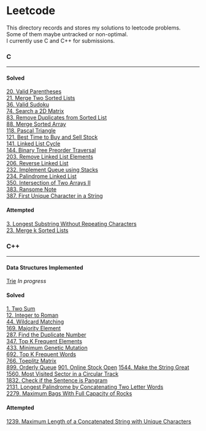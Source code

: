 # Leetcode
This directory records and stores my solutions to leetcode problems.  
Some of them maybe untracked or non-optimal.  
I currently use C and C++ for submissions.


### C
---
#### Solved
[20. Valid Parentheses](c/validParentheses.c)  
[21. Merge Two Sorted Lists](c/mergeKSortedLists.c)  
[36. Valid Sudoku](c/valSudoku.c)  
[74. Search a 2D Matrix](c/search2dMat.c)  
[83. Remove Duplicates from Sorted List](c/rmDupSortedList.c)  
[88. Merge Sorted Array](c/mergeSortedArray.c)  
[118. Pascal Triangle](c/pascalTriangle.c)  
[121. Best Time to Buy and Sell Stock](c/bestTimeBBStock.c)  
[141. Linked List Cycle](c/linkedListCycle.c)  
[144. Binary Tree Preorder Traversal](c/treePreorder.c)  
[203. Remove Linked List Elements](c/rmElements.c)  
[206. Reverse Linked List](c/revList.c)  
[232. Implement Queue using Stacks](c/queueUsing2Stacks.c)  
[234. Palindrome Linked List](c/isPalindromeList.c)  
[350. Intersection of Two Arrays II](c/arrIntersect.c)  
[383. Ransome Note](c/ransomNote.c)  
[387. First Unique Character in a String](c/firstUniqChar.c)  
#### Attempted  
[3. Longest Substring Without Repeating Characters](c/longestSubStr.c)  
[23. Merge k Sorted Lists](c/mergeKSortedLists.c)  

### C++
---
#### Data Structures Implemented  
[Trie](cpp/data_structures/trie.cpp) *In progress*   
#### Solved   
[1. Two Sum](cpp/twoSum.cpp)  
[12. Integer to Roman](cpp/romanNum.cpp)  
[44. Wildcard Matching](cpp/wildCard.cpp)  
[169. Majority Element](cpp/majority.cpp)  
[287. Find the Duplicate Number](cpp/findDupNumber.cpp)  
[347. Top K Frequent Elements](cpp/kFreqElement.cpp)  
[433. Minimum Genetic Mutation](cpp/minGenMutation.cpp)  
[692. Top K Frequent Words](cpp/kFreq.cpp)  
[766. Toeplitz Matrix](cpp/toeplitz.cpp)  
[899. Orderly Queue](cpp/orderlyQ.cpp)
[901. Online Stock Open](cpp/onlineStockSpan.cpp)
[1544. Make the String Great](cpp/makeStringGreat.cpp)  
[1560. Most Visited Sector in a Circular Track](cpp/circulartrack.cpp)  
[1832. Check if the Sentence is Pangram](cpp/pangram.cpp)  
[2131. Longest Palindrome by Concatenating Two Letter Words](cpp/longestPalindromeByConcat.cpp)  
[2279. Maximum Bags With Full Capacity of Rocks](cpp/maxBagWithFullCapOfRocks.cpp)
#### Attempted
[1239. Maximum Length of a Concatenated String with Unique Characters](cpp/maxLenUniqueCharConcat.cpp)  

